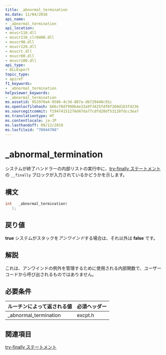 ```yaml
---
title: _abnormal_termination
ms.date: 11/04/2016
api_name:
- _abnormal_termination
api_location:
- msvcr110.dll
- msvcr110_clr0400.dll
- msvcr90.dll
- msvcr120.dll
- msvcrt.dll
- msvcr80.dll
- msvcr100.dll
api_type:
- DLLExport
topic_type:
- apiref
f1_keywords:
- _abnormal_termination
helpviewer_keywords:
- _abnormal_termination
ms.assetid: 952970a4-9586-4c3d-807a-db729448c91c
ms.openlocfilehash: b66cf0df998b4e33a9f3425fdf0f260d163f423b
ms.sourcegitcommit: f19474151276d47da77cdfd20df53128fdcc3ea7
ms.translationtype: HT
ms.contentlocale: ja-JP
ms.lasthandoff: 09/12/2019
ms.locfileid: "70944708"
---
```

# <a name="_abnormal_termination"></a>_abnormal_termination

システムが終了ハンドラーの内部リストの実行中に、[try-finally ステートメント](../cpp/try-finally-statement.md)の `__finally` ブロックが入力されているかどうかを示します。

## <a name="syntax"></a>構文

```cpp
int   _abnormal_termination(
   );
```

## <a name="return-value"></a>戻り値

**true** システムがスタックを*アンワインド*する場合は、それ以外は **false** です。

## <a name="remarks"></a>解説

これは、アンワインドの例外を管理するために使用される内部関数で、ユーザー コードから呼び出されるものではありません。

## <a name="requirements"></a>必要条件

|ルーチンによって返される値|必須ヘッダー|
|-------------|---------------------|
|_abnormal_termination|excpt.h|

## <a name="see-also"></a>関連項目

[try-finally ステートメント](../cpp/try-finally-statement.md)
